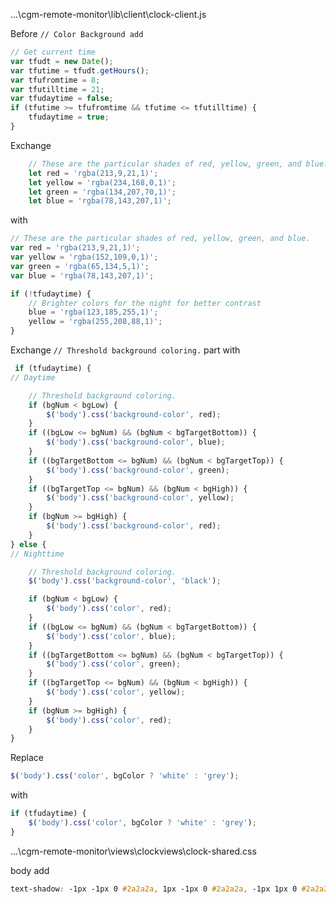 ...\cgm-remote-monitor\lib\client\clock-client.js

Before `// Color Background add`

````javascript
// Get current time
var tfudt = new Date();
var tfutime = tfudt.getHours();
var tfufromtime = 8;
var tfutilltime = 21;
var tfudaytime = false;
if (tfutime >= tfufromtime && tfutime <= tfutilltime) {
    tfudaytime = true;
}
````

Exchange 

````javascript
    // These are the particular shades of red, yellow, green, and blue.
    let red = 'rgba(213,9,21,1)';
    let yellow = 'rgba(234,168,0,1)';
    let green = 'rgba(134,207,70,1)';
    let blue = 'rgba(78,143,207,1)';
````

with

````javascript
// These are the particular shades of red, yellow, green, and blue.
var red = 'rgba(213,9,21,1)';
var yellow = 'rgba(152,109,0,1)';
var green = 'rgba(65,134,5,1)';
var blue = 'rgba(78,143,207,1)';

if (!tfudaytime) {
    // Brighter colors for the night for better contrast
    blue = 'rgba(123,185,255,1)';
    yellow = 'rgba(255,208,88,1)';
}
````


Exchange `// Threshold background coloring.` part with

````javascript
 if (tfudaytime) {
// Daytime

    // Threshold background coloring.
    if (bgNum < bgLow) {
        $('body').css('background-color', red);
    }
    if ((bgLow <= bgNum) && (bgNum < bgTargetBottom)) {
        $('body').css('background-color', blue);
    }
    if ((bgTargetBottom <= bgNum) && (bgNum < bgTargetTop)) {
        $('body').css('background-color', green);
    }
    if ((bgTargetTop <= bgNum) && (bgNum < bgHigh)) {
        $('body').css('background-color', yellow);
    }
    if (bgNum >= bgHigh) {
        $('body').css('background-color', red);
    }
} else {
// Nighttime

    // Threshold background coloring.
    $('body').css('background-color', 'black');

    if (bgNum < bgLow) {
        $('body').css('color', red);
    }
    if ((bgLow <= bgNum) && (bgNum < bgTargetBottom)) {
        $('body').css('color', blue);
    }
    if ((bgTargetBottom <= bgNum) && (bgNum < bgTargetTop)) {
        $('body').css('color', green);
    }
    if ((bgTargetTop <= bgNum) && (bgNum < bgHigh)) {
        $('body').css('color', yellow);
    }
    if (bgNum >= bgHigh) {
        $('body').css('color', red);
    }
}
````

Replace

````javascript
$('body').css('color', bgColor ? 'white' : 'grey');
````

with

````javascript
if (tfudaytime) {
    $('body').css('color', bgColor ? 'white' : 'grey');
}
````

...\cgm-remote-monitor\views\clockviews\clock-shared.css

body add

````css
text-shadow: -1px -1px 0 #2a2a2a, 1px -1px 0 #2a2a2a, -1px 1px 0 #2a2a2a, 1px 1px 0 #2a2a2a;
````